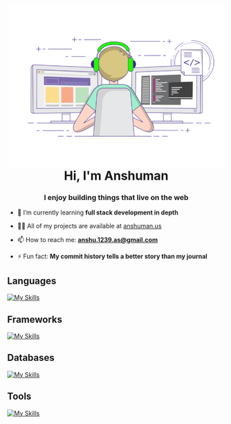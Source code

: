 <img align="right" alt="GIF" src="https://raw.githubusercontent.com/devSouvik/devSouvik/master/gif3.gif" width="500"/>
<h1 align="center">Hi, I'm Anshuman </h1>
<h3 align="center">I enjoy building things that live on the web</h3>

- 🌱 I’m currently learning **full stack development in depth**

- 👨‍💻 All of my projects are available at [anshuman.us](https://anshuman.us)

- 📫 How to reach me: **anshu.1239.as@gmail.com**

- ⚡ Fun fact: **My commit history tells a better story than my journal**

<h2>Languages</h2>

[![My Skills](https://skillicons.dev/icons?i=cpp,python,html,ts,js,bash,rust,go)](https://skillicons.dev)

<h2>Frameworks</h2>
  
[![My Skills](https://skillicons.dev/icons?i=nextjs,express,react,tailwindcss)](https://skillicons.dev)

<h2>Databases</h2>
  
[![My Skills](https://skillicons.dev/icons?i=postgres,mongo)](https://skillicons.dev)

<h2>Tools</h2>
 
[![My Skills](https://skillicons.dev/icons?i=git,github,docker,prisma,postman,linux)](https://skillicons.dev)
